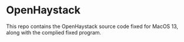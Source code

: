 # OpenHaystack

This repo contains the OpenHaystack source code fixed for MacOS 13, along with the complied fixed program.
